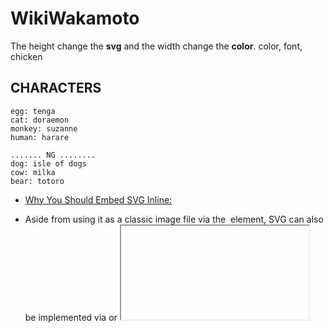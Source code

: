 # WikiWakamoto
The height change the **svg** and the width change the **color**.
color, font, chicken


## CHARACTERS
    egg: tenga
    cat: doraemon
    monkey: suzanne
    human: harare
    
    ....... NG ........
    dog: isle of dogs
    cow: milka
    bear: totoro

  -  [Why You Should Embed SVG Inline:](https://www.jotform.com/blog/why-you-should-embed-svg-inline-98570/)

  -  Aside from using it as a classic image file via the <img> element, SVG can also be implemented via <object> or <iframe>. 
  - The latter two have the advantage that they allow for the `execution of JavaScript and animations`. The simple variant however, is marking SVG inline in the HTML source code.

- [SVG Path builder (codepen) >](https://codepen.io/stonkol/pen/WNjMoXJ)

## SVG Workflow 
### On the web
    1. [Google Images](https://www.google.com/imghp?tbm=isch&tbs=imgo:1)
    2. [Image2svg converter](https://image.online-convert.com/convert-to-svg)
    3. [SVG compressor](https://vecta.io/nano)


### With apps
    1. I use [affinity design](https://affinity.serif.com/en-gb/designer/), a subscription free vector/raster design app, and export to `svg`.
    2. When I finish the design I throw the `svg` file to an [SVG compressor](https://vecta.io/nano).


## RSC
    [Making SVGs Responsive with CS](https://tympanus.net/codrops/2014/08/19/making-svgs-responsive-with-css/)
    [ (EN) Create custum icon font](https://youtu.be/XCt_v1JEVSs)


